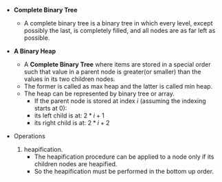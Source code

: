 - **Complete Binary Tree**
    - A complete binary tree is a binary tree in which every level, except possibly the last, is completely filled, and all nodes are as far left as possible.

- **A Binary Heap**
    * A **Complete Binary Tree** where items are stored in a special order such that value in a parent node is greater(or smaller) than the values in its two children nodes.
    * The former is called as max heap and the latter is called min heap.
    * The heap can be represented by binary tree or array.
        - If the parent node is stored at index $i$ (assuming the indexing starts at 0):
        - its left child is at: $2 * i + 1$
        - its right child is at: $2 * i + 2$

- Operations
    1. heapification.
        - The heapification procedure can be applied to a node only if its children nodes are heapified.
        - So the heapification must be performed in the bottom up order.
